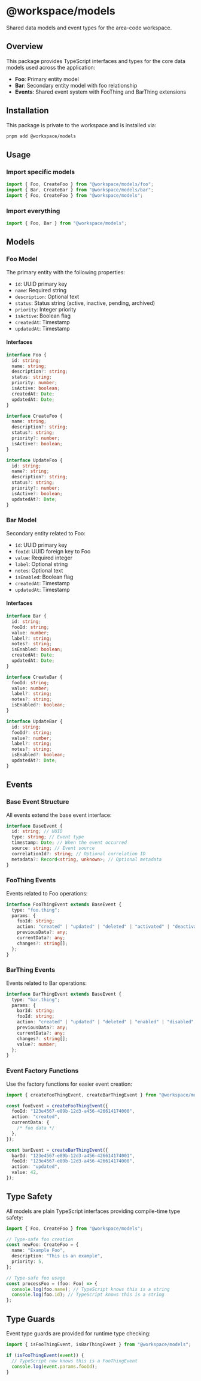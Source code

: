 # @workspace/models

Shared data models and event types for the area-code workspace.

## Overview

This package provides TypeScript interfaces and types for the core data models used across the application:

- **Foo**: Primary entity model
- **Bar**: Secondary entity model with foo relationship
- **Events**: Shared event system with FooThing and BarThing extensions

## Installation

This package is private to the workspace and is installed via:

```bash
pnpm add @workspace/models
```

## Usage

### Import specific models

```typescript
import { Foo, CreateFoo } from "@workspace/models/foo";
import { Bar, CreateBar } from "@workspace/models/bar";
import { Foo, CreateFoo } from "@workspace/models";
```

### Import everything

```typescript
import { Foo, Bar } from "@workspace/models";
```

## Models

### Foo Model

The primary entity with the following properties:

- `id`: UUID primary key
- `name`: Required string
- `description`: Optional text
- `status`: Status string (active, inactive, pending, archived)
- `priority`: Integer priority
- `isActive`: Boolean flag
- `createdAt`: Timestamp
- `updatedAt`: Timestamp

#### Interfaces

```typescript
interface Foo {
  id: string;
  name: string;
  description?: string;
  status: string;
  priority: number;
  isActive: boolean;
  createdAt: Date;
  updatedAt: Date;
}

interface CreateFoo {
  name: string;
  description?: string;
  status?: string;
  priority?: number;
  isActive?: boolean;
}

interface UpdateFoo {
  id: string;
  name?: string;
  description?: string;
  status?: string;
  priority?: number;
  isActive?: boolean;
  updatedAt?: Date;
}
```

### Bar Model

Secondary entity related to Foo:

- `id`: UUID primary key
- `fooId`: UUID foreign key to Foo
- `value`: Required integer
- `label`: Optional string
- `notes`: Optional text
- `isEnabled`: Boolean flag
- `createdAt`: Timestamp
- `updatedAt`: Timestamp

#### Interfaces

```typescript
interface Bar {
  id: string;
  fooId: string;
  value: number;
  label?: string;
  notes?: string;
  isEnabled: boolean;
  createdAt: Date;
  updatedAt: Date;
}

interface CreateBar {
  fooId: string;
  value: number;
  label?: string;
  notes?: string;
  isEnabled?: boolean;
}

interface UpdateBar {
  id: string;
  fooId?: string;
  value?: number;
  label?: string;
  notes?: string;
  isEnabled?: boolean;
  updatedAt?: Date;
}
```

## Events

### Base Event Structure

All events extend the base event interface:

```typescript
interface BaseEvent {
  id: string; // UUID
  type: string; // Event type
  timestamp: Date; // When the event occurred
  source: string; // Event source
  correlationId?: string; // Optional correlation ID
  metadata?: Record<string, unknown>; // Optional metadata
}
```

### FooThing Events

Events related to Foo operations:

```typescript
interface FooThingEvent extends BaseEvent {
  type: "foo.thing";
  params: {
    fooId: string;
    action: "created" | "updated" | "deleted" | "activated" | "deactivated";
    previousData?: any;
    currentData?: any;
    changes?: string[];
  };
}
```

### BarThing Events

Events related to Bar operations:

```typescript
interface BarThingEvent extends BaseEvent {
  type: "bar.thing";
  params: {
    barId: string;
    fooId: string;
    action: "created" | "updated" | "deleted" | "enabled" | "disabled";
    previousData?: any;
    currentData?: any;
    changes?: string[];
    value?: number;
  };
}
```

### Event Factory Functions

Use the factory functions for easier event creation:

```typescript
import { createFooThingEvent, createBarThingEvent } from "@workspace/models";

const fooEvent = createFooThingEvent({
  fooId: "123e4567-e89b-12d3-a456-426614174000",
  action: "created",
  currentData: {
    /* foo data */
  },
});

const barEvent = createBarThingEvent({
  barId: "123e4567-e89b-12d3-a456-426614174001",
  fooId: "123e4567-e89b-12d3-a456-426614174000",
  action: "updated",
  value: 42,
});
```

## Type Safety

All models are plain TypeScript interfaces providing compile-time type safety:

```typescript
import { Foo, CreateFoo } from "@workspace/models";

// Type-safe foo creation
const newFoo: CreateFoo = {
  name: "Example Foo",
  description: "This is an example",
  priority: 5,
};

// Type-safe foo usage
const processFoo = (foo: Foo) => {
  console.log(foo.name); // TypeScript knows this is a string
  console.log(foo.id); // TypeScript knows this is a string
};
```

## Type Guards

Event type guards are provided for runtime type checking:

```typescript
import { isFooThingEvent, isBarThingEvent } from "@workspace/models";

if (isFooThingEvent(event)) {
  // TypeScript now knows this is a FooThingEvent
  console.log(event.params.fooId);
}
```
